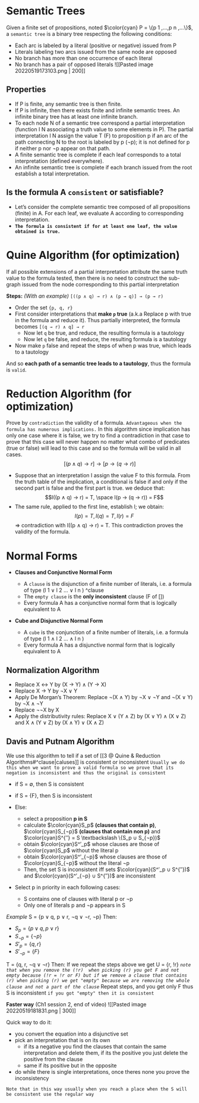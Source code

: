 # Semantic Trees
Given a finite set of propositions, noted $\color{cyan} P = \{p 1 ,...,p n ,...\}$, a `semantic tree` is a binary tree
respecting the following conditions:
- Each arc is labeled by a literal (positive or negative) issued from P
- Literals labeling two arcs issued from the same node are opposed
- No branch has more than one occurrence of each literal
- No branch has a pair of opposed literals
  ![[Pasted image 20220519173103.png | 200]]

## Properties
- If P is finite, any semantic tree is then finite.
- If P is infinite, then there exists finite and infinite semantic trees. An infinite binary tree has at least one infinite branch.
- To each node N of a semantic tree correspond a partial interpretation (function I N associating a truth value to some elements in P). The partial interpretation I N assign the value T (F) to proposition p if an arc of the path connecting N to the root is labeled by p (¬p); it is not defined for p if neither p nor ¬p appear on that path.
- A finite semantic tree is complete if each leaf corresponds to a total interpretation (defined everywhere).
- An infinite semantic tree is complete if each branch issued from the root establish a total interpretation.

## Is the formula A `consistent` or satisfiable?
- Let’s consider the complete semantic tree composed of all propositions (finite) in A. For each leaf, we evaluate A according to corresponding interpretation.
- **`The formula is consistent if for at least one leaf, the value obtained is true.`**

# Quine Algorithm (for optimization)
If all possible extensions of a partial interpretation attribute the same truth value to the formula tested, then there is no need to construct the sub-graph issued from the node corresponding to this partial interpretation

**Steps:** _(With an example)_
`[((p ∧ q) → r) ∧ (p → q)] → (p → r)`
- Order the set `{p, q, r}`
- First consider interpretations that **make `p` true** (a.k.a Replace p with true in the formula and reduce it). Thus partially interpreted, the formula becomes 
	`[(q → r) ∧ q] → r`
	- Now let `q` be true, and reduce, the resulting formula is a tautology
	- Now let `q` be false, and reduce, the resulting formula is a tautology
- Now make `p` false and repeat the steps of when p was true, which leads to a tautology

And so **each path of a semantic tree leads to a tautology**, thus the formula is `valid`.

# Reduction Algorithm (for optimization)
Prove by `contradiction` the validity of a formula.
`Advantageous when the formula has numerous implications.`
In this algorithm since implication has only one case where it is false, we try to find a contradiction in that case to prove that this case will never happen no matter what combo of predicates (true or false) will lead to this case and so the formula will be valid in all cases.
$$[(p ∧ q) → r] → [p → (q → r)]$$
- Suppose that an interpretation I assign the value F to this formula. From the truth table of the implication, a
conditional is false if and only if the second part is false and the first part is true. we deduce that:
$$I((p ∧ q) → r) = T, \space I(p → (q → r)) = F$$
- The same rule, applied to the first line, establish I; we obtain:
$$I(p) = T, I(q) = T, I(r) = F$$
⇒ contradiction with I((p ∧ q) → r) = T. This contradiction proves the validity of the formula.



# Normal Forms
- **Clauses and Conjunctive Normal Form**
	- A `clause` is the disjunction of a finite number of literals, i.e. a formula of type (l 1 ∨ l 2 ... ∨ l n ) ^clause
	- The `empty clause` is the **only inconsistent** clause (F of [])
	- Every formula A has a conjunctive normal form that is logically equivalent to A

- **Cube and Disjunctive Normal Form**
	- A `cube` is the conjunction of a finite number of literals, i.e. a formula of type (l 1 ∧ l 2 ... ∧ l n )
	- Every formula A has a disjunctive normal form that is logically equivalent to A

## Normalization Algorithm
- Replace X ↔ Y by (X → Y) ∧ (Y → X)
- Replace X → Y by ¬X ∨ Y
- Apply De Morgan’s Theorem: Replace
¬(X ∧ Y) by ¬X ∨ ¬Y and
¬(X ∨ Y) by ¬X ∧ ¬Y
- Replace ¬¬X by X
- Apply the distributivity rules: Replace
X ∨ (Y ∧ Z) by (X ∨ Y) ∧ (X ∨ Z) and
X ∧ (Y ∨ Z) by (X ∧ Y) ∨ (X ∧ Z)

## Davis and Putnam Algorithm
We use this algorithm to tell if a set of [[3 @ Quine & Reduction Algorithms#^clause|caluses]] is consistent or inconsistent
`Usually we do this when we want to prove a valid formula so we prove that its negation is inconsistent and thus the original is consistent`
- if S = ∅, then S is consistent
- if S = {F}, then S is inconsistent
- Else:
	- select a proposition **p in S**
	- calculate $\color{cyan}S_p$ **(clauses that contain p)**, $\color{cyan}S_{¬p}$ **(clauses that contain non p)** and $\color{cyan}S^{′′} = S \textbackslash \{S_p ∪ S_{¬p})$
	- obtain $\color{cyan}S^′_p$ whose clauses are those of $\color{cyan}S_p$ without the literal p
	- obtain $\color{cyan}S^′_{¬p}$ whose clauses are those of $\color{cyan}S_{¬p}$ without the literal ¬p
	- Then, the set S is inconsistent iff sets $\color{cyan}(S^′_p ∪ S^{′′})$ and $\color{cyan}(S^′_{¬p} ∪ S^{′′})$ are inconsistent

- Select p in priority in each following cases:
	- S contains one of clauses with literal p or ¬p
	- Only one of literals p and ¬p appears in S

*Example*
S = {p ∨ q, p ∨ r, ¬q ∨ ¬r, ¬p}
Then:
- $S_p = \{p ∨ q, p ∨ r\}$
- $S_{¬p} = \{¬p\}$ 
- $S'_p = \{ q , r \}$
- $S'_{¬p} = \{F\}$

T = {q, r, ¬q ∨ ¬r}
Then:
If we repeat the steps above we get
U = {r, !r} *`note that when you remove the (!r)  when picking (r) you get F and not empty because (!r = !r or F) but if we remove a clause that contains (r) when picking (r) we get "empty" because we are removing the whole clause and not a part of the clause`*
Repeat steps, and you get only F thus S is inconsistent `if you got "empty" then it is consistent`

**Faster way** (Ch1 session 2, end of video)
![[Pasted image 20220519181831.png | 300]]


Quick way to do it:
- you convert the equation into a disjunctive set
- pick an interpretation that is on its own
	- if its a negative you find the clauses that contain the same interpretation and delete them, if its the positive you just delete the positive from the clause
	- same if its positive but in the opposite
- do while there is single interpretations, once theres none you prove the inconsistency

`Note that in this way usually when you reach a place when the S will be consistent use the regular way`
